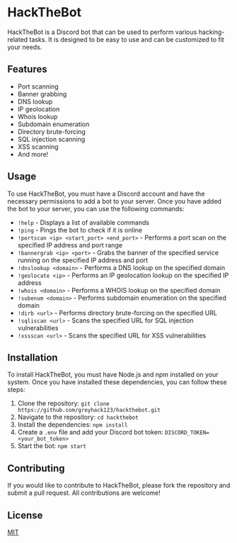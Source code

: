 # HackTheBot

HackTheBot is a Discord bot that can be used to perform various hacking-related tasks. It is designed to be easy to use and can be customized to fit your needs.

## Features

- Port scanning
- Banner grabbing
- DNS lookup
- IP geolocation
- Whois lookup
- Subdomain enumeration
- Directory brute-forcing
- SQL injection scanning
- XSS scanning
- And more!

## Usage

To use HackTheBot, you must have a Discord account and have the necessary permissions to add a bot to your server. Once you have added the bot to your server, you can use the following commands:

- `!help` - Displays a list of available commands
- `!ping` - Pings the bot to check if it is online
- `!portscan <ip> <start_port> <end_port>` - Performs a port scan on the specified IP address and port range
- `!bannergrab <ip> <port>` - Grabs the banner of the specified service running on the specified IP address and port
- `!dnslookup <domain>` - Performs a DNS lookup on the specified domain
- `!geolocate <ip>` - Performs an IP geolocation lookup on the specified IP address
- `!whois <domain>` - Performs a WHOIS lookup on the specified domain
- `!subenum <domain>` - Performs subdomain enumeration on the specified domain
- `!dirb <url>` - Performs directory brute-forcing on the specified URL
- `!sqliscan <url>` - Scans the specified URL for SQL injection vulnerabilities
- `!xssscan <url>` - Scans the specified URL for XSS vulnerabilities

## Installation

To install HackTheBot, you must have Node.js and npm installed on your system. Once you have installed these dependencies, you can follow these steps:

1. Clone the repository: `git clone https://github.com/greyhack123/hackthebot.git`
2. Navigate to the repository: `cd hackthebot`
3. Install the dependencies: `npm install`
4. Create a `.env` file and add your Discord bot token: `DISCORD_TOKEN=<your_bot_token>`
5. Start the bot: `npm start`

## Contributing

If you would like to contribute to HackTheBot, please fork the repository and submit a pull request. All contributions are welcome!

## License

[MIT](LICENSE)

